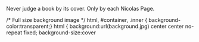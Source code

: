 Never judge a book by its cover. Only by each Nicolas Page.

/* Full size background image */
html, #container, .inner { background-color:transparent;}
html {
  background:url(background.jpg) center center no-repeat fixed;
  background-size:cover
